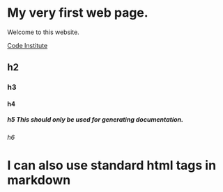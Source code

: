 # My very first web page. 

Welcome to this website. 

[Code Institute](https://codeinstitute.net)

## h2

### h3

#### h4

##### h5 This should only be used for generating documentation.

###### h6

<h1> I can also use standard html tags in markdown </h1>
